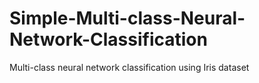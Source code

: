 # Simple-Multi-class-Neural-Network-Classification
Multi-class neural network classification using Iris dataset 
